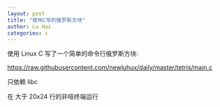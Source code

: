 ```yaml
---
layout: post
title: "使用C写的俄罗斯方块"
author: Lu Hui
categories: c
---
```


使用 Linux C 写了一个简单的命令行俄罗斯方块:

https://raw.githubusercontent.com/newluhux/daily/master/tetris/main.c

只依赖 libc

在 大于 20x24 行的非哑终端运行
